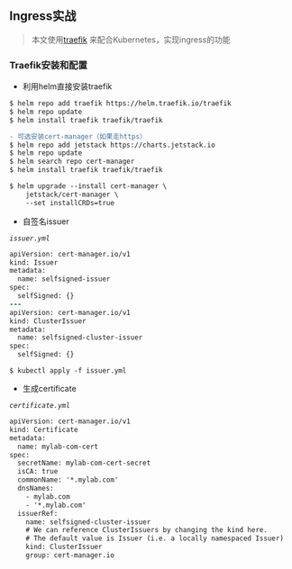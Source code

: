 ## Ingress实战
> 本文使用[traefik](https://doc.traefik.io/traefik/) 来配合Kubernetes，实现ingress的功能

### Traefik安装和配置

- 利用helm直接安装traefik
```diff
$ helm repo add traefik https://helm.traefik.io/traefik
$ helm repo update
$ helm install traefik traefik/traefik

- 可选安装cert-manager（如果走https）
$ helm repo add jetstack https://charts.jetstack.io
$ helm repo update
$ helm search repo cert-manager
$ helm install traefik traefik/traefik

$ helm upgrade --install cert-manager \
    jetstack/cert-manager \
    --set installCRDs=true
```

- 自签名issuer

*`issuer.yml`*
```diff
apiVersion: cert-manager.io/v1
kind: Issuer
metadata:
  name: selfsigned-issuer
spec:
  selfSigned: {}
---
apiVersion: cert-manager.io/v1
kind: ClusterIssuer
metadata:
  name: selfsigned-cluster-issuer
spec:
  selfSigned: {}
```
`$ kubectl apply -f issuer.yml`

- 生成certificate

*`certificate.yml`*
```diff
apiVersion: cert-manager.io/v1
kind: Certificate
metadata:
  name: mylab-com-cert
spec:
  secretName: mylab-com-cert-secret
  isCA: true
  commonName: '*.mylab.com'
  dnsNames:
    - mylab.com
    - '*.mylab.com'
  issuerRef:
    name: selfsigned-cluster-issuer
    # We can reference ClusterIssuers by changing the kind here.
    # The default value is Issuer (i.e. a locally namespaced Issuer)
    kind: ClusterIssuer
    group: cert-manager.io
```
